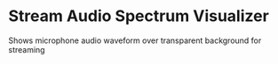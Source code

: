 # Stream Audio Spectrum Visualizer
 Shows microphone audio waveform over transparent background for streaming
